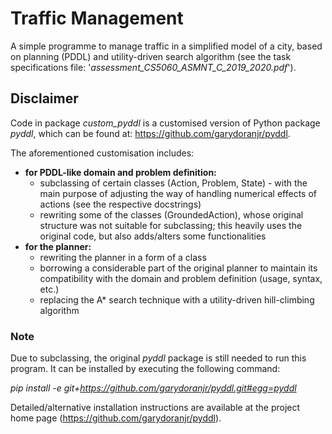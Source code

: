 # Traffic Management

A simple programme to manage traffic in a simplified model of a city,
based on planning (PDDL) and utility-driven search algorithm
(see the task specifications file: '*assessment_CS5060_ASMNT_C_2019_2020.pdf*').

##  Disclaimer
Code in package *custom_pyddl* is a customised version of Python package *pyddl*, which can be found at:
https://github.com/garydoranjr/pyddl.

The aforementioned customisation includes:
- **for PDDL-like domain and problem definition:**
    - subclassing of certain classes (Action, Problem, State) - with the main purpose
    of adjusting the way of handling numerical effects of actions (see the respective docstrings)
    - rewriting some of the classes (GroundedAction), whose original structure was not suitable
    for subclassing; this heavily uses the original code, but also adds/alters some functionalities
- **for the planner:**
    - rewriting the planner in a form of a class
    - borrowing a considerable part of the original planner
    to maintain its compatibility with the domain and problem definition (usage, syntax, etc.)
    - replacing the A* search technique with a utility-driven hill-climbing algorithm


### Note
Due to subclassing, the original *pyddl* package is still needed to run this program.
It can be installed by executing the following command:

*pip install -e git+https://github.com/garydoranjr/pyddl.git#egg=pyddl*

Detailed/alternative installation instructions are available at the project home page
(https://github.com/garydoranjr/pyddl).
